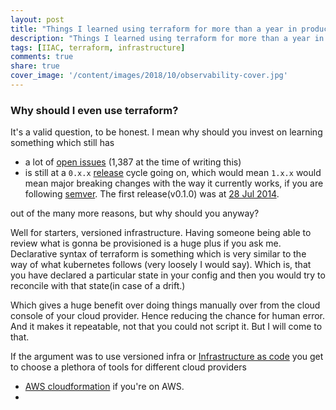 ```yaml
---
layout: post
title: "Things I learned using terraform for more than a year in production"
description: "Things I learned using terraform for more than a year in production"
tags: [IIAC, terraform, infrastructure]
comments: true
share: true
cover_image: '/content/images/2018/10/observability-cover.jpg'
---
```


### Why should I even use terraform?

It's a valid question, to be honest. I mean why should you invest on learning something which still has 
- a lot of [open issues](https://github.com/hashicorp/terraform/issues) (1,387 at the time of writing this)
- is still at a `0.x.x` [release](https://github.com/hashicorp/terraform/graphs/contributors) cycle going on, which would mean `1.x.x` would mean major breaking changes with the way it currently works, if you are following [semver](https://semver.org/). The first release(v0.1.0) was at [28 Jul 2014](https://github.com/hashicorp/terraform/releases/tag/v0.1.0). 


out of the many more reasons, but why should you anyway?

Well for starters, versioned infrastructure. Having someone being able to review what is gonna be provisioned is a huge plus if you ask me. Declarative syntax of terraform is something which is very similar to the way of what kubernetes follows (very loosely I would say). Which is, that you have declared a particular state in your config and then you would try to reconcile with that state(in case of a drift.)

Which gives a huge benefit over doing things manually over from the cloud console of your cloud provider. Hence reducing the chance for human error. And it makes it 
repeatable, not that you could not script it. But I will come to that. 

If the argument was to use versioned infra or [Infrastructure as code](https://en.wikipedia.org/wiki/Infrastructure_as_Code
) you get to choose a plethora of tools for different cloud providers
- [AWS cloudformation](https://aws.amazon.com/cloudformation/) if you're on AWS.
- 



